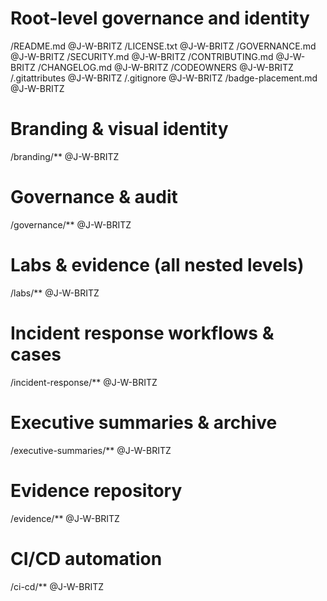 # Root-level governance and identity

/README.md                @J-W-BRITZ
/LICENSE.txt              @J-W-BRITZ
/GOVERNANCE.md            @J-W-BRITZ
/SECURITY.md              @J-W-BRITZ
/CONTRIBUTING.md          @J-W-BRITZ
/CHANGELOG.md             @J-W-BRITZ
/CODEOWNERS               @J-W-BRITZ
/.gitattributes           @J-W-BRITZ
/.gitignore               @J-W-BRITZ
/badge-placement.md       @J-W-BRITZ

# Branding & visual identity

/branding/**              @J-W-BRITZ

# Governance & audit

/governance/**            @J-W-BRITZ

# Labs & evidence (all nested levels)

/labs/**                  @J-W-BRITZ

# Incident response workflows & cases

/incident-response/**     @J-W-BRITZ

# Executive summaries & archive

/executive-summaries/**   @J-W-BRITZ

# Evidence repository

/evidence/**              @J-W-BRITZ

# CI/CD automation

/ci-cd/**                 @J-W-BRITZ
